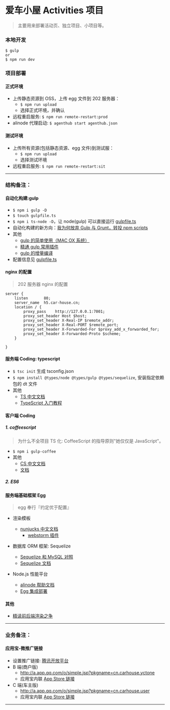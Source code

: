 # 爱车小屋 Activities 项目

> 主要用来部署活动页、独立项目、小项目等。

### 本地开发

```base
$ gulp
or
$ npm run dev
```

### 项目部署

#### 正式环境

- 上传静态资源到 OSS，上传 egg 文件到 202 服务器：
  - `$ npm run upload`
  - 选择正式环境，并确认
- 远程重启服务: `$ npm run remote-restart:prod`
- alinode 代理启动: `$ agenthub start agenthub.json`

#### 测试环境

- 上传所有资源(包括静态资源、egg 文件)到测试服：
  - `$ npm run upload`
  - 选择测试环境
- 远程重启服务: `$ npm run remote-restart:sit`

---

### 结构备注：

#### 自动化构建:gulp

- `$ npm i gulp -D`
- `$ touch gulpfile.ts`
- `$ npm i ts-node -D`，让 node(gulp) 可以直接运行 [gulpfile.ts]
- 自动化构建的新方向：[我为何放弃 Gulp 与 Grunt，转投 npm scripts](http://www.infoq.com/cn/news/2016/02/gulp-grunt-npm-scripts-part1)
- 其他
  - [gulp 的简单使用（MAC OX 系统）](http://blog.csdn.net/songchunmin_/article/details/51690572)
  - [精通 gulp 常用插件](https://zhuanlan.zhihu.com/p/25243171)
  - [gulp 的增量编译](https://github.com/gulpjs/gulp#incremental-builds)
- 配置信息见 [gulpfile.ts]

#### nginx 的配置

> 202 服务器 nginx 的配置

    server {
        listen       80;
        server_name  h5.car-house.cn;
        location / {
            proxy_pass    http://127.0.0.1:7001;
            proxy_set_header Host $host;
            proxy_set_header X-Real-IP $remote_addr;
            proxy_set_header X-Real-PORT $remote_port;
            proxy_set_header X-Forwarded-For $proxy_add_x_forwarded_for;
            proxy_set_header X-Forwarded-Proto $scheme;
        }

    }

#### 服务端 Coding: typescript

- `$ tsc init` 生成 tsconfig.json
- `$ npm install @types/node @types/gulp @types/sequelize`, 安装指定依赖包的 dt 文件
- 其他
  - [TS 中文文档][ts]
  - [TypeScript 入门教程](https://github.com/xcatliu/typescript-tutorial)

#### 客户端 Coding

##### 1. coffeescript

> 为什么不全项目 TS 化: CoffeeScript 的指导原则"她仅仅是 JavaScript"。

- `$ npm i gulp-coffee`
- 其他
  - [CS 中文文档](http://coffee-script.org/)
  - [文档](http://coffeescript.org/)

##### 2. ES6

#### 服务端基础框架 Egg

> egg 奉行『约定优于配置』

- 渲染模板

  - [nunjucks 中文文档][njk]
    - [webstorm 插件](https://plugins.jetbrains.com/plugin/7303-twig-support)

- 数据库 ORM 框架: Sequelize

  - [Sequelize 和 MySQL 对照](https://segmentfault.com/a/1190000003987871)
  - [Sequelize 文档](http://docs.sequelizejs.com/manual/installation/getting-started.html)

- Node.js 性能平台

  - [alinode 帮助文档](https://help.aliyun.com/product/60298.html)
  - [Egg 集成部署](https://help.aliyun.com/document_detail/60907.html?spm=a2c4g.11186623.6.553.bcPDNz)

#### 其他

- [精读前后端渲染之争](https://zhuanlan.zhihu.com/p/26366128)

---

### 业务备注：

#### 应用宝-微推广链接

- 设置推广链接: [腾讯开放平台](http://open.qq.com/)
- B 端(商户版)
  - http://a.app.qq.com/o/simple.jsp?pkgname=cn.carhouse.yctone
  - 应用宝内联 [App Store 链接](http://a.app.qq.com/o/simple.jsp?pkgname=cn.carhouse.yctone)
- C 端(车主版)
  - http://a.app.qq.com/o/simple.jsp?pkgname=cn.carhouse.user
  - 应用宝内联 [App Store 链接](http://a.app.qq.com/o/simple.jsp?pkgname=cn.carhouse.user)

---

[egg]: https://eggjs.org
[ts]: https://www.tslang.cn/docs/home.html
[njk]: http://mozilla.github.io/nunjucks/cn/templating.html
[gulpfile.ts]: ./gulpfile.ts
